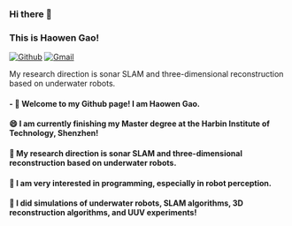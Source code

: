 ### Hi there 👋
### This is Haowen Gao!
[![Github](https://img.shields.io/badge/-Github-000?style=flat&logo=Github&logoColor=white)](https://github.com/hwgao1101)
[![Gmail](https://img.shields.io/badge/-Gmail-c14438?style=flat&logo=Gmail&logoColor=white)](mailto:haowengao1101@gmail.com)

 My research direction is sonar SLAM and three-dimensional reconstruction based on underwater robots.


#### - 🔭 Welcome to my Github page! I am Haowen Gao.
#### 😄 I am  currently finishing my Master degree at the Harbin Institute of Technology, Shenzhen!
#### 🌱  My research direction is sonar SLAM and three-dimensional reconstruction based on underwater robots.
#### 👯 I am very interested in programming, especially in robot perception.
#### 🤔 I did simulations of underwater robots, SLAM algorithms, 3D reconstruction algorithms, and UUV experiments!


